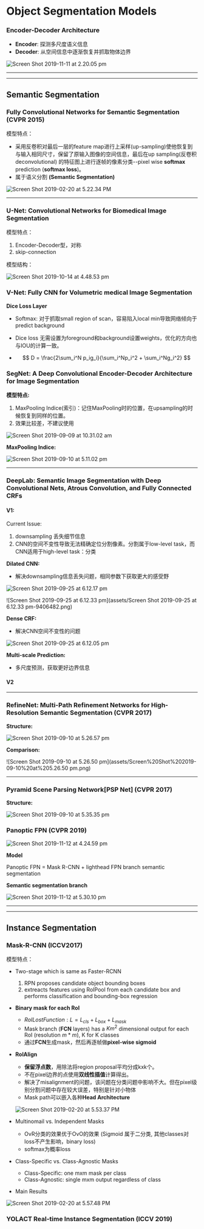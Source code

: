 # Object Segmentation Models

### Encoder-Decoder Architecture

- **Encoder**: 探测多尺度语义信息
- **Decoder**: 从空间信息中逐渐恢复并抓取物体边界

![Screen Shot 2019-11-11 at 2.20.05 pm](assets/Screen%20Shot%202019-11-11%20at%202.20.05%20pm.png)



---

---

## Semantic Segmentation

### Fully Convolutional Networks for Semantic Segmentation (CVPR 2015)

模型特点：

- 采用反卷积对最后一层的feature map进行上采样(up-sampling)使他恢复到与输入相同尺寸，保留了原输入图像的空间信息，最后在up sampling(反卷积 deconvolutional) 的特征图上进行逐帧的像素分类--pixel wise **softmax** prediction (**softmax loss**)。
- 属于语义分割 **(Semantic Segmentation)**

![Screen Shot 2019-02-20 at 5.22.34 PM](./assets/Screen%20Shot%202019-02-20%20at%205.22.34%20PM.png)



---

### U-Net: Convolutional Networks for Biomedical Image Segmentation

模型特点：

1. Encoder-Decoder型，对称
2. skip-connection

模型结构：

![Screen Shot 2019-10-14 at 4.48.53 pm](assets/Screen%20Shot%202019-10-14%20at%204.48.53%20pm.png)



### V-Net: Fully CNN for Volumetric medical Image Segmentation

**Dice Loss Layer**

- Softmax: 对于抓取small region of scan，容易陷入local min导致网络倾向于predict background

- Dice loss 无需设置为foreground和background设置weights，优化的方向也与IOU的计算一致。

- $$
  D = \frac{2\sum_i^N p_ig_i}{\sum_i^Np_i^2 + \sum_i^Ng_i^2}
  $$

  

### SegNet: A Deep Convolutional Encoder-Decoder Architecture for Image Segmentation

**模型特点:**

1. MaxPooling Indice(索引)：记住MaxPooling时的位置，在upsampling的时候恢复到同样的位置。
2. 效果比较差，不建议使用

![Screen Shot 2019-09-09 at 10.31.02 am](assets/Screen%20Shot%202019-09-09%20at%2010.31.02%20am.png)

**MaxPooling Indice:**

![Screen Shot 2019-09-10 at 5.11.02 pm](assets/Screen%20Shot%202019-09-10%20at%205.11.02%20pm.png)



---

### DeepLab: Semantic Image Segmentation with Deep Convolutional Nets, Atrous Convolution, and Fully Connected CRFs

#### V1:

Current Issue:

1. downsampling 丢失细节信息
2. CNN的空间不变性导致无法精确定位分割像素。分割属于low-level task，而CNN适用于high-level task：分类

**Dilated CNN:**

- 解决downsampling信息丢失问题，相同参数下获取更大的感受野

![Screen Shot 2019-09-25 at 6.12.17 pm](assets/Screen%20Shot%202019-09-25%20at%206.12.17%20pm-9406422.png)

![Screen Shot 2019-09-25 at 6.12.33 pm](assets/Screen Shot 2019-09-25 at 6.12.33 pm-9406482.png)

**Dense CRF:**

- 解决CNN空间不变性的问题

![Screen Shot 2019-09-25 at 6.12.05 pm](assets/Screen%20Shot%202019-09-25%20at%206.12.05%20pm.png)

**Multi-scale Prediction:**

- 多尺度预测，获取更好边界信息

#### V2



---

### RefineNet: Multi-Path Refinement Networks for High-Resolution Semantic Segmentation (CVPR 2017)

**Structure:**

![Screen Shot 2019-09-10 at 5.26.57 pm](assets/Screen%20Shot%202019-09-10%20at%205.26.57%20pm.png)

**Comparison:**

![Screen Shot 2019-09-10 at 5.26.50 pm](assets/Screen%20Shot%202019-09-10%20at%205.26.50 pm.png)



---

### Pyramid Scene Parsing Network[PSP Net] (CVPR 2017)

**Structure:**

![Screen Shot 2019-09-10 at 5.35.35 pm](assets/Screen%20Shot%202019-09-10%20at%205.35.35%20pm.png)



### Panoptic FPN (CVPR 2019)

![Screen Shot 2019-11-12 at 4.24.59 pm](assets/Screen%20Shot%202019-11-12%20at%204.24.59%20pm.png)

**Model**

Panoptic FPN = Mask R-CNN + lighthead FPN branch semantic segmentation

**Semantic segmentation branch**

![Screen Shot 2019-11-12 at 5.30.10 pm](assets/Screen%20Shot%202019-11-12%20at%205.30.10%20pm.png)

---

---

## Instance Segmentation

### Mask-R-CNN (ICCV2017)

模型特点：

- Two-stage which is same as Faster-RCNN

  1. RPN proposes candidate object bounding boxes
  2. extreacts features using RoIPool from each candidate box and performs classification and bounding-box regression

- **Binary mask for each RoI**

  - $RoI Lost Function:	L = L_{cls} + L_{box} + L_{mask}$
  - Mask branch (**FCN** layers) has a $Km^2$ dimensional output for each RoI (resolution $m*m$), K for K classes
  - 通过**FCN**生成mask，然后再逐帧做**pixel-wise sigmoid**

- **RoIAlign**

  - **保留浮点数**，用除法将region proposal平均分成kxk个。
  - 不在pixel边界的点使用**双线性插值**计算得出。
  - 解决了misalignment的问题，该问题在分类问题中影响不大。但在pixel级别分割问题中存在较大误差，特别是针对小物体
  - Mask path可以嵌入各种**Head Architecture**

  ![Screen Shot 2019-02-20 at 5.53.37 PM](./assets/Screen%20Shot%202019-02-20%20at%205.53.37%20PM.png)

- Multinomail vs. Independent Masks

  - OvR分类的效果优于OvO的效果 (Sigmoid 属于二分类, 其他classes对loss不产生影响，binary loss)
  - softmax为概率loss

- Class-Specific vs. Class-Agnostic Masks

  - Class-Specific: one mxm mask per class
  - Class-Agnostic: single mxm output regardless of class

- Main Results

![Screen Shot 2019-02-20 at 5.57.48 PM](./assets/Screen%20Shot%202019-02-20%20at%205.57.48%20PM.png)

### YOLACT Real-time Instance Segmentation (ICCV 2019)


